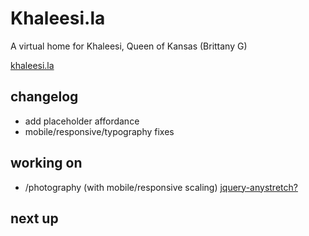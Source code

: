 # Khaleesi.la
A virtual home for Khaleesi, Queen of Kansas (Brittany G)

[khaleesi.la](khaleesi.la)

## changelog
- add placeholder affordance
- mobile/responsive/typography fixes

## working on

- /photography (with mobile/responsive scaling)
[jquery-anystretch?](https://github.com/danmillar/jquery-anystretch)


## next up


